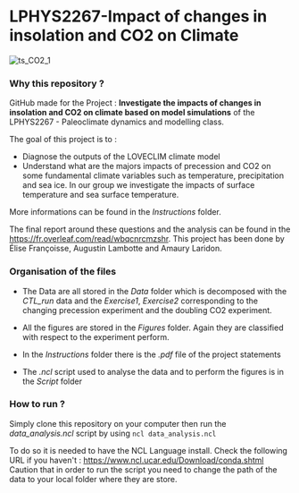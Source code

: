 # LPHYS2267-Impact of changes in insolation and CO2 on Climate


![ts_CO2_1](https://github.com/AmauryLaridon/LPHYS2267---Impact-of-changes-in-insolation-and-CO2-on-Climate/assets/58213378/c415f447-db35-4945-a4d2-6cd3bae5bc40)


### Why this repository ? 
GitHub made for the Project : **Investigate the impacts of changes in insolation and CO2 on climate based on
model simulations** of the LPHYS2267 - Paleoclimate dynamics and modelling class. 

The goal of this project is to : 

- Diagnose the outputs of the LOVECLIM climate model
- Understand what are the majors impacts of precession and CO2 on some fundamental climate variables such as temperature, precipitation and sea ice. In our group we investigate the impacts of surface temperature and sea surface temperature. 

More informations can be found in the *Instructions* folder. 

The final report around these questions and the analysis can be found in the https://fr.overleaf.com/read/wbqcnrcmzshr. This project has been done by Élise Françoisse, Augustin Lambotte and Amaury Laridon.

### Organisation of the files 

- The Data are all stored in the *Data* folder which is decomposed with the *CTL_run* data and the *Exercise1*, *Exercise2* corresponding to the changing precession experiment and the doubling CO2 experiment. 

- All the figures are stored in the *Figures* folder. Again they are classified with respect to the experiment perform. 

- In the *Instructions* folder there is the *.pdf* file of the project statements

- The *.ncl* script used to analyse the data and to perform the figures is in the *Script* folder

### How to run ? 

Simply clone this repository on your computer then run the *data_analysis.ncl* script by using 
`ncl data_analysis.ncl`

To do so it is needed to have the NCL Language install. Check the following URL if you haven't : https://www.ncl.ucar.edu/Download/conda.shtml
Caution that in order to run the script you need to change the path of the data to your local folder where they are store. 




